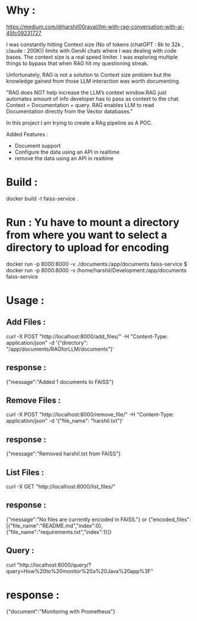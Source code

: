 # Why : 
https://medium.com/@harshil00raval/llm-with-rag-conversation-with-ai-45fc09231727

I was constantly hitting Context size (No of tokens (chatGPT : 8k to 32k , claude : 200K)) limits with GenAI chats 
where I was dealing with code bases. The context size is a real speed limiter.
I was exploring multiple things to bypass that when RAG hit my questioning streak.

Unfortunately, RAG is not a solution to Context size problem but the knowledge gained from those LLM interaction was 
worth documenting.

"RAG does NOT help increase the LLM’s context window.RAG just automates amount of info developer has to pass as 
context to the chat. Context = Documentation + query. RAG enables LLM to read Documentation directly from the 
Vector databases."

In this project I am trying to create a RAg pipeline as A POC.

Added Features : 
- Document support
- Configure the data using an API in realtime
- remove the data using an API in realtime

# Build :
docker build -t faiss-service .

# Run : Yu have to mount a directory from where you want to select a directory to upload for encoding
docker run -p 8000:8000 -v ./documents:/app/documents faiss-service
$ docker run -p 8000:8000 -v /home/harshil/Development:/app/documents faiss-service

# Usage :

## Add Files : 
curl -X POST "http://localhost:8000/add_files/" -H "Content-Type: application/json" -d '{"directory": "/app/documents/RAGforLLM/documents"}'
## response :
{"message":"Added 1 documents to FAISS"}

## Remove Files :
curl -X POST "http://localhost:8000/remove_file/" -H "Content-Type: application/json" -d '{"file_name": "harshil.txt"}'
## response : 
{"message":"Removed harshil.txt from FAISS"}

## List Files :
curl -X GET "http://localhost:8000/list_files/"
## response :
{"message":"No files are currently encoded in FAISS."}
or
{"encoded_files":[{"file_name":"README.md","index":0},{"file_name":"requirements.txt","index":1}]}

## Query :
curl "http://localhost:8000/query/?query=How%20to%20monitor%20a%20Java%20app%3F"
# response :
{"document":"Monitoring with Prometheus"}   